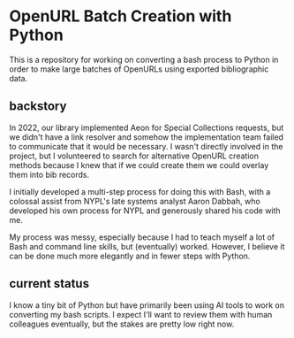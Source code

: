 # OpenURL Batch Creation with Python
This is a repository for working on converting a bash process to  Python in order to make large batches of OpenURLs using exported bibliographic data.

## backstory
In 2022, our library implemented Aeon for Special Collections requests, but we didn't have a link resolver and somehow the implementation team failed to communicate that it would be necessary. I wasn't directly involved in the project, but I volunteered to search for alternative OpenURL creation methods because I knew that if we could create them we could overlay them into bib records. 

I initially developed a multi-step process for doing this with Bash, with a colossal assist from NYPL's late systems analyst Aaron Dabbah, who developed his own process for NYPL and generously shared his code with me.

My process was messy, especially because I had to teach myself a lot of Bash and command line skills, but (eventually) worked. However, I believe it can be done much more elegantly and in fewer steps with Python. 

## current status
I know a tiny bit of Python but have primarily been using AI tools to work on converting my bash scripts. I expect I'll want to review them with human colleagues eventually, but the stakes are pretty low right now.




